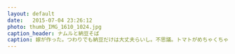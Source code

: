 ```yaml
---
layout: default
date:   2015-07-04 23:26:12
photo: thumb_IMG_1610_1024.jpg
caption_header: ナムルと納豆そば
caption: 嫁が作った。つわりでも納豆だけは大丈夫らいし。不思議。トマトがめちゃくちゃうまかった。
---
```

